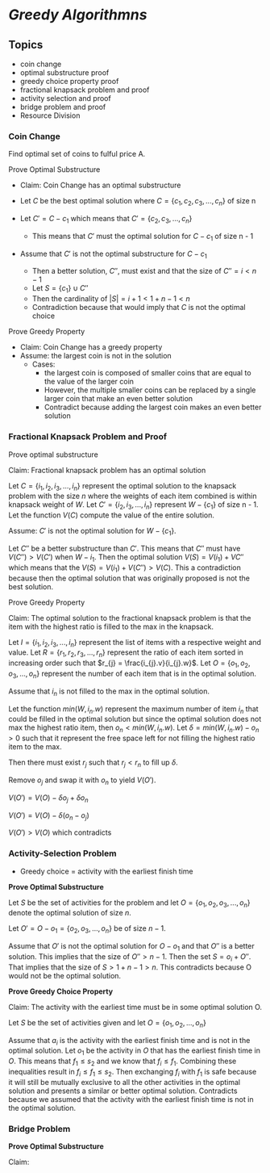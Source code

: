 # ***Greedy Algorithmns***

## **Topics**

- coin change
- optimal substructure proof
- greedy choice property proof
- fractional knapsack problem and proof
- activity selection and proof
- bridge problem and proof
- Resource Division

### **Coin Change**

Find optimal set of coins to fulful price A.

Prove Optimal Substructure
- Claim: Coin Change has an optimal substructure
  
- Let $C$ be the best optimal solution where $C = \{c_{1}, c_{2}, c_{3}, ..., c_{n}\}$ of size n
- Let $C' = C - c_{1}$ which means that $C' = \{c_{2}, c_{3}, ... , c_{n}\}$
  - This means that $C'$ must the optimal solution for $C - c_{1}$ of size n - 1
  
- Assume that $C'$ is not the optimal substructure for $C - c_{1}$
  - Then a better solution, $C''$, must exist and that the size of $C'' = i < n - 1$
  - Let $S = \{c_{1}\} \cup C''$
  - Then the cardinality of $|S| = i + 1 < 1 + n - 1 < n$
  - Contradiction because that would imply that $C$ is not the optimal choice

Prove Greedy Property
- Claim: Coin Change has a greedy property
- Assume: the largest coin is not in the solution
  - Cases: 
    - the largest coin is composed of smaller coins that are equal to the value of the larger coin
    - However, the multiple smaller coins can be replaced by a single larger coin that make an even better solution
    - Contradict because adding the largest coin makes an even better solution


### **Fractional Knapsack Problem and Proof**

Prove optimal substructure

Claim: Fractional knapsack problem has an optimal solution

Let $C = \{i_{1}, i_{2}, i_{3}, ..., i_{n}\}$ represent the optimal solution to the knapsack problem with the size $n$ where the weights of each item combined is within knapsack weight of $W$. Let $C' = \{i_{2}, i_{3}, ..., i_{n}\}$ represent $W - \{c_{1}\}$ of size n - 1. Let the function $V(C)$ compute the value of the entire solution.

Assume: $C'$ is not the optimal solution for $W - \{c_{1}\}$. 

Let $C''$ be a better substructure than $C'$. This means that $C''$ must have  $V(C'') > V(C')$ when $W - i_{1}$. Then the optimal solution $V(S) = V(i_{1}) + V{C''}$ which means that the $V(S) = V(i_{1}) + V(C'') > V(C)$. This a contradiction because then the optimal solution that was originally proposed is not the best solution.


Prove Greedy Property

Claim: The optimal solution to the fractional knapsack problem is that the item with the highest ratio is filled to the max in the knapsack.

Let $I = \{i_{1}, i_{2}, i_{3}, ..., i_{n}\}$ represent the list of items with a respective weight and value. Let $R = \{r_{1}, r_{2}, r_{3}, ..., r_{n}\}$ represent the ratio of each item sorted in increasing order such that $r_{j} = \frac{i_{j}.v}{i_{j}.w}$. Let $O = \{o_{1}, o_{2}, o_{3},..., o_{n}\}$ represent the number of each item that is in the optimal solution.

Assume that $i_{n}$ is not filled to the max in the optimal solution.

Let the function $min(W, i_{n}.w)$ represent the maximum number of item $i_{n}$ that could be filled in the optimal solution but since the optimal solution does not max the highest ratio item, then $o_{n} < min(W, i_{n}.w)$. Let $\delta = min(W, i_{n}.w) - o_{n} > 0$ such that it represent the free space left for not filling the highest ratio item to the max.

Then there must exist $r_{j}$ such that $r_{j} < r_{n}$ to fill up $\delta$.

Remove $o_{j}$ and swap it with $o_{n}$ to yield $V(O')$.

$V(O') = V(O) - \delta o_{j} + \delta o_{n}$

$V(O') = V(O) - \delta(o_{n} - o_{j})$

$V(O') > V(O)$ which contradicts  


### **Activity-Selection Problem**

- Greedy choice = activity with the earliest finish time

**Prove Optimal Substructure**

Let $S$ be the set of activities for the problem and let $O = \{o_{1}, o_{2}, o_{3}, ..., o_{n}\}$ denote the optimal solution of size $n$.

Let $O' = O - {o_{1}} = \{o_{2}, o_{3}, ..., o_{n}\}$ be of size $n - 1$. 

Assume that $O'$ is not the optimal solution for $O - {o_{1}}$ and that $O''$ is a better solution. This implies that the size of $O'' > n - 1$. Then the set $S = {o_{i}} + O''$. That implies that the size of $S > 1 + n - 1 > n$. This contradicts because O would not be the optimal solution. 

**Prove Greedy Choice Property**

Claim: The activity with the earliest time must be in some optimal solution O. 

Let $S$ be the set of activities given and let $O = \{o_{1}, o_{2}, ..., o_{n}\}$ 

Assume that $a_i$ is the activity with the earliest finish time and is not in the optimal solution. Let $o_1$ be the activity in $O$ that has the earliest finish time in $O$. This means that $f_1 \leq s_2$ and we know that $f_i \leq f_1$. Combining these inequalities result in $f_i \leq f_1 \leq s_2$. Then exchanging $f_i$ with $f_1$ is safe because it will still be mutually exclusive to all the other activities in the optimal solution and presents a similar or better optimal solution. Contradicts because we assumed that the activity with the earliest finish time is not in the optimal solution.  

### **Bridge Problem**

**Prove Optimal Substructure**

Claim: 